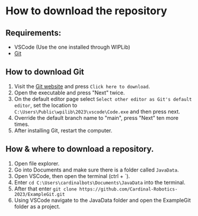 # How to download the repository

## Requirements:
* VSCode (Use the one installed through WIPLib)
* [Git](#how-to-download-git)

## How to download Git

1. Visit the [Git website](https://git-scm.com/download/win) and press `Click here to download`.
2. Open the executable and press "Next" twice.
3. On the default editor page select `Select other editor as Git's default editor`, set the location to `C:\Users\Public\wpilib\2023\vscode\Code.exe` and then press next.
4. Override the default branch name to "main", press "Next" ten more times.
5. After installing Git, restart the computer.

## How & where to download a repository.

1. Open file explorer.
2. Go into Documents and make sure there is a folder called `JavaData`.
3. Open VSCode, then open the terminal (ctrl + \`).
4. Enter `cd C:\Users\cardinalbots\Documents\JavaData` into the terminal.
5. After that enter `git clone https://github.com/Cardinal-Robotics-2023/ExampleGit.git`
6. Using VSCode navigate to the JavaData folder and open the ExampleGit folder as a project.